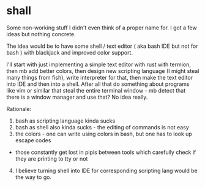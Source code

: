 # shall
Some non-working stuff I didn't even think of a proper name for. I got a few ideas but nothing concrete.

The idea would be to have some shell / text editor ( aka bash IDE but not for bash ) with blackjack and improved color support.

I'll start with just implementing a simple text editor with rust with termion, then mb add better colors, then design new scripting language (I might steal many things from fish), write interpreter for that, then make the text editor into IDE and then into a shell.
After all that do something about programs like vim or similar that steal the entire terminal window - mb detect that there is a window manager and use that? No idea really.

Rationale:
1) bash as scripting language kinda sucks
2) bash as shell also kinda sucks - the editing of commands is not easy
3) the colors - one can write using colors in bash, but one has to look up escape codes
+ those constantly get lost in pipis between tools which carefully check if they are printing to tty or not
4) I believe turning shell into IDE for corresponding scripting lang would be the way to go.
